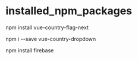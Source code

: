 # installed_npm_packages

npm install vue-country-flag-next

npm i --save vue-country-dropdown


npm install firebase
